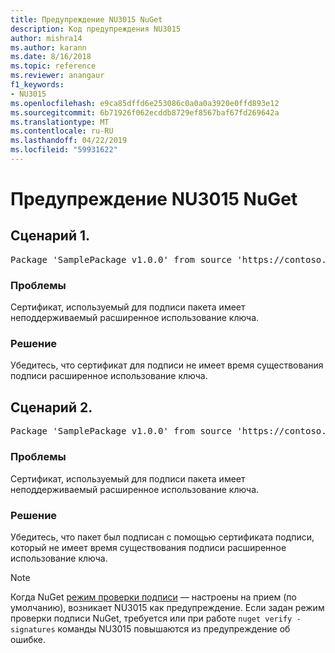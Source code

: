 ```yaml
---
title: Предупреждение NU3015 NuGet
description: Код предупреждения NU3015
author: mishra14
ms.author: karann
ms.date: 8/16/2018
ms.topic: reference
ms.reviewer: anangaur
f1_keywords:
- NU3015
ms.openlocfilehash: e9ca85dffd6e253086c0a0a0a3920e0ffd893e12
ms.sourcegitcommit: 6b71926f062ecddb8729ef8567baf67fd269642a
ms.translationtype: MT
ms.contentlocale: ru-RU
ms.lasthandoff: 04/22/2019
ms.locfileid: "59931622"
---
```

# <a name="nuget-warning-nu3015"></a>Предупреждение NU3015 NuGet

## <a name="scenario-1"></a>Сценарий 1.

<pre>Package 'SamplePackage v1.0.0' from source 'https://contoso.com/index.json': The lifetime signing EKU in the primary signature's certificate is not supported.</pre>

### <a name="issue"></a>Проблемы

Сертификат, используемый для подписи пакета имеет неподдерживаемый расширенное использование ключа.


### <a name="solution"></a>Решение

Убедитесь, что сертификат для подписи не имеет время существования подписи расширенное использование ключа.



## <a name="scenario-2"></a>Сценарий 2.

<pre>Package 'SamplePackage v1.0.0' from source 'https://contoso.com/index.json': The lifetime signing EKU in the signing certificate is not supported.</pre>

### <a name="issue"></a>Проблемы

Сертификат, используемый для подписи пакета имеет неподдерживаемый расширенное использование ключа.


### <a name="solution"></a>Решение

Убедитесь, что пакет был подписан с помощью сертификата подписи, который не имеет время существования подписи расширенное использование ключа.


> [!Note]
> Когда NuGet [режим проверки подписи](https://docs.microsoft.com/en-us/nuget/consume-packages/installing-signed-packages#configure-package-signature-requirements) — настроены на прием (по умолчанию), возникает NU3015 как предупреждение. Если задан режим проверки подписи NuGet, требуется или при работе `nuget verify -signatures` команды NU3015 повышаются из предупреждение об ошибке. 